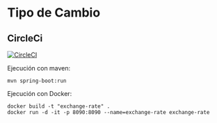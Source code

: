 # Tipo de Cambio

## CircleCi
[![CircleCI](https://circleci.com/gh/Giancarlo2709/exchange-rate/tree/master.svg?style=svg)](https://circleci.com/gh/Giancarlo2709/exchange-rate/tree/master)

Ejecución con maven:

```
mvn spring-boot:run
```

Ejecución con Docker:

```
docker build -t "exchange-rate" .
docker run -d -it -p 8090:8090 --name=exchange-rate exchange-rate
```

